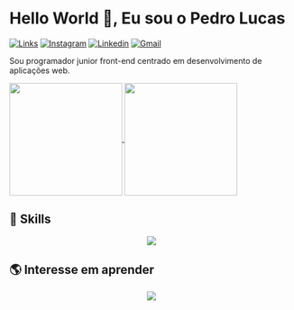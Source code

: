 <h1>Hello World 🤙, Eu sou o Pedro Lucas</h1>

[![Links](https://img.shields.io/badge/bio.link-000000%7D?style=for-the-badge&logo=biolink&logoColor=white)](https://ppedrolucas.github.io/DevLinks/)
[![Instagram](https://img.shields.io/badge/Instagram-E4405F?style=for-the-badge&logo=instagram&logoColor=white)](https://www.instagram.com/ppedrolucas_/)
[![Linkedin](https://img.shields.io/badge/LinkedIn-0077B5?style=for-the-badge&logo=linkedin&logoColor=white)](https://linkedin.com.br)
[![Gmail](https://img.shields.io/badge/Gmail-D14836?style=for-the-badge&logo=gmail&logoColor=white)](mailto:pereiradev2023@gmail.com)

<p>
    Sou programador junior front-end centrado em desenvolvimento de aplicações web.
</p>

<a href="https://github.com/anuraghazra/github-readme-stats">
  <img height=200 align="center" src="https://github-readme-stats.vercel.app/api?username=ppedrolucas&show_icons=true&theme=radical" />
</a>
<a href="https://github.com/anuraghazra/convoychat">
  <img height=200 align="center" src="https://github-readme-stats.vercel.app/api/top-langs?username=ppedrolucas&layout=compact&langs_count=8&card_width=320" />
</a>

## 🚀 Skills

<p align="center">
  <a href="https://skillicons.dev">
    <img src="https://skillicons.dev/icons?i=html,css,js,php,c,tailwindcss,bootstrap,vercel,figma" />
  </a>
</p>

## 🌎 Interesse em aprender

<p align="center">
  <a href="https://skillicons.dev">
    <img src="https://skillicons.dev/icons?i=react,kotlin,python,nodejs,ts,aws" />
  </a>
</p>
